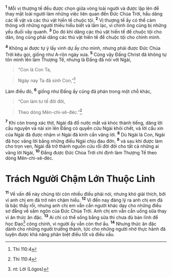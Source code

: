 <sup><b>1</b></sup> Mỗi vị thượng tế đều được chọn giữa vòng loài người và được lập lên để thay mặt loài người làm những việc liên quan đến Đức Chúa Trời, hầu dâng các lễ vật và các thú vật hiến tế chuộc tội. <sup><b>2</b></sup> Vị thượng tế ấy có thể cảm thông với những người thiếu hiểu biết và lầm lạc, vì chính ông cũng bị những yếu đuối vây quanh. <sup><b>3</b></sup> Do đó khi dâng các thú vật hiến tế để chuộc tội cho dân, ông cũng phải dâng các thú vật hiến tế để chuộc tội cho chính mình.

<sup><b>4</b></sup> Không ai được tự ý lấy vinh dự ấy cho mình, nhưng phải được Đức Chúa Trời kêu gọi, giống như A-rôn ngày xưa. <sup><b>5</b></sup> Cũng vậy Đấng Christ đã không tự tôn mình lên làm Thượng Tế, nhưng là Đấng đã nói với Ngài,


> “Con là Con Ta,
>


> Ngày nay Ta đã sinh Con,”[^1]
>

Làm điều đó, <sup><b>6</b></sup> giống như Đấng ấy cũng đã phán trong một chỗ khác,


> “Con làm tư tế đời đời,
>


> Theo dòng Mên-chi-xê-đéc.”[^1]
>

<sup><b>7</b></sup> Khi còn trong xác thịt, Ngài đã đổ nước mắt và khóc thành tiếng, dâng lời cầu nguyện và nài xin lên Đấng có quyền cứu Ngài khỏi chết, và lời cầu xin của Ngài đã được nhậm vì Ngài đã kính cẩn vâng lời. <sup><b>8</b></sup> Dù Ngài là Con, Ngài đã học vâng lời bằng những điều Ngài chịu đau đớn, <sup><b>9</b></sup> và sau khi được làm cho trọn vẹn, Ngài đã trở thành nguồn cứu rỗi đời đời cho tất cả những ai vâng lời Ngài, <sup><b>10</b></sup> Đấng được Đức Chúa Trời chỉ định làm Thượng Tế theo dòng Mên-chi-xê-đéc.

# Trách Người Chậm Lớn Thuộc Linh
<sup><b>11</b></sup> Về vấn đề này chúng tôi còn nhiều điều phải nói, nhưng khó giải thích, bởi vì anh chị em đã trở nên chậm hiểu. <sup><b>12</b></sup> Vì đến nay đáng lý ra anh chị em đã là bậc thầy rồi, nhưng anh chị em vẫn cần người khác dạy cho những điều sơ đẳng về sấm ngôn của Đức Chúa Trời. Anh chị em vẫn cần uống sữa thay vì ăn thức ăn đặc. <sup><b>13</b></sup> Ai chỉ có thể sống bằng sữa thì chưa đủ bản lĩnh để học Đạo[^3] công chính, vì người ấy vẫn còn thơ ấu. <sup><b>14</b></sup> Nhưng thức ăn đặc dành cho những người trưởng thành, tức cho những người nhờ thực hành đã luyện được khả năng phân biệt điều tốt và điều xấu.

[^1]: Thi 110:4
[^1]: Thi 2:7
[^3]: nt: Lời (Lógos)
